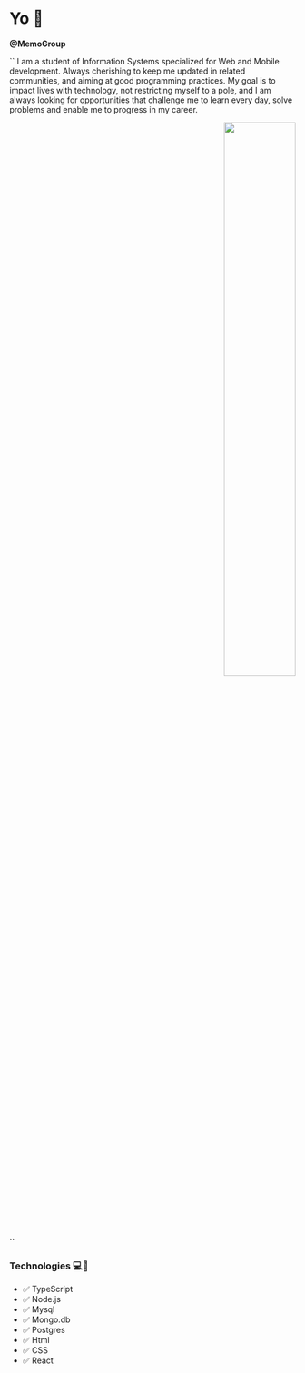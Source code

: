 # Yo 🚀

**@MemoGroup**

`` 
I am a student of Information Systems specialized for Web and Mobile development. Always cherishing to keep me updated in related communities, and aiming at good programming practices. My goal is to impact lives with technology, not restricting myself to a pole, and I am always looking for opportunities that challenge me to learn every day, solve problems and enable me to progress in my career.
<p align="right"><img width=50% src="https://c.tenor.com/u34gux8aF4UAAAAC/struggle-homework.gif"></p>
`` 
  
  ### Technologies 💻🔌
- ✅ TypeScript
- ✅ Node.js
- ✅ Mysql
- ✅ Mongo.db
- ✅ Postgres
- ✅ Html
- ✅ CSS
- ✅ React




